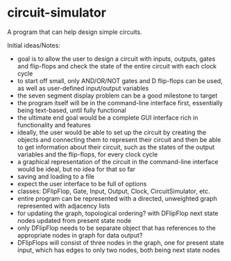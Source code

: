 # circuit-simulator
A program that can help design simple circuits.

Initial ideas/Notes:

+ goal is to allow the user to design a circuit with inputs, outputs, gates and flip-flops and check the state of the entire circuit
with each clock cycle
+ to start off small, only AND/OR/NOT gates and D flip-flops can be used, as well as user-defined input/output variables
+ the seven segment display problem can be a good milestone to target
+ the program itself will be in the command-line interface first, essentially being text-based, until fully functional
+ the ultimate end goal would be a complete GUI interface rich in functionality and features
+ ideally, the user would be able to set up the circuit by creating the objects and connecting them to represent their circuit and then be able to get information about their circuit, such as the states of the output variables and the flip-flops, for every clock cycle
+ a graphical representation of the circuit in the command-line interface would be ideal, but no idea for that so far
+ saving and loading to a file
+ expect the user interface to be full of options
+ classes: DFlipFlop, Gate, Input, Output, Clock, CircuitSimulator, etc.
+ entire program can be represented with a directed, unweighted graph represented with adjacency lists
+ for updating the graph, topological ordering? with DFlipFlop next state nodes updated from present state node
+ only DFlipFlop needs to be separate object that has references to the appropriate nodes in graph for data output?
+ DFlipFlops will consist of three nodes in the graph, one for present state input, which has edges to only two nodes, both being next state nodes
